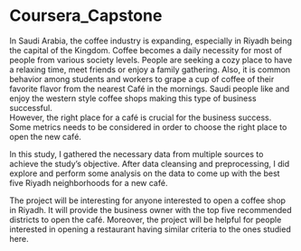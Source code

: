 # Coursera_Capstone
In Saudi Arabia, the coffee industry is expanding, especially in Riyadh being the capital of the Kingdom. Coffee becomes a daily necessity for most of people from various society levels. People are seeking a cozy place to have a relaxing time, meet friends or enjoy a family gathering. Also, it is common behavior among students and workers to grape a cup of coffee of their favorite flavor from the nearest Café in the mornings. Saudi people like and enjoy the western style coffee shops making this type of business successful.  
However, the right place for a café is crucial for the business success. Some metrics needs to be considered in order to choose the right place to open the new café. 
 
In this study, I gathered the necessary data from multiple sources to achieve the study’s objective. After data cleansing and preprocessing, I did explore and perform some analysis on the data to come up with the best five Riyadh neighborhoods for a new café. 
 
The project will be interesting for anyone interested to open a coffee shop in Riyadh. It will provide the business owner with the top five recommended districts to open the café. Moreover, the project will be helpful for people interested in opening a restaurant having similar criteria to the ones studied here. 
